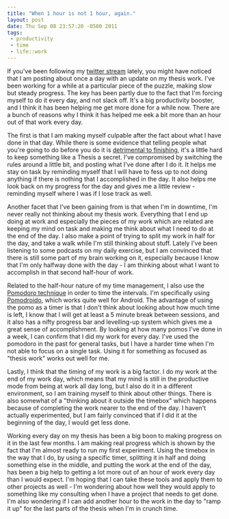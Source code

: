 ```yaml
--- 
title: "When 1 hour is not 1 hour, again."
layout: post
date: Thu Sep 08 23:57:20 -0500 2011
tags:
 - productivity
 - time
 - life::work
---
```

If you've been following my [twitter
stream](http://twitter.com/jamuraa) lately, you might have noticed
that I am posting about once a day with an update on my thesis work.
I've been working for a while at a particular piece of the puzzle,
making slow but steady progress.  The key has been partly due to the
fact that I'm forcing myself to do it every day, and not slack off.
It's a big productivity booster, and I think it has been helping me
get more done for a while now.  There are a bunch of reasons why I
think it has helped me eek a bit more than an hour out of that work
every day.

The first is
that I am making myself culpable after the fact about what I have done
in that day.  While there is some evidence that telling people what
you're going to do before you do it is [detrimental to
finishing](http://www.ted.com/talks/derek_sivers_keep_your_goals_to_yourself.html),
it's a little hard to keep something like a Thesis a secret.  I've
compromised by switching the rules around a little bit, and posting
what I've done after I do it.  It helps me stay on task by reminding
myself that I will have to fess up to not doing anything if there is
nothing that I accomplished in the day.  It also helps me look back on
my progress for the day and gives me a little review - reminding
myself where I was if I lose track as well.

Another facet that I've been gaining from is that when I'm in
downtime, I'm never really not thinking about my thesis work.
Everything that I end up doing at work and especially the pieces of my
work which are related are keeping my mind on task and making me think
about what I need to do at the end of the day.  I also make a point of
trying to split my work in half for the day, and take a walk while I'm
still thinking about stuff.  Lately I've been listening to some
podcasts on my daily exercise, but I am convinced that there is still
some part of my brain working on it, especially because I know that
I'm only halfway done with the day - I am thinking about what I want
to accomplish in that second half-hour of work.

Related to the half-hour nature of my time management, I also use the
[Pomodoro
technique](http://www.pomodorotechnique.com/) in order to time the
intervals.  I'm specifically using
[Pomodroido](http://www.pomodroido.com/), which works quite well for
Android.  The advantage of using the pomo as a timer is that I don't
think about looking about how much time is left, I know that I will
get at least a 5 minute break between sessions, and it also has a
nifty progress bar and levelling-up system which gives me a great
sense of accomplishment.  By looking at how many pomos I've done in a
week, I can confirm that I did my work for every day.  I've used the
pomodoro in the past for general tasks, but I have a harder time when
I'm not able to focus on a single task.  Using it for something as
focused as "thesis work" works out well for me.

Lastly, I think that the timing of my work is a big factor.  I do my
work at the end of my work day, which means that my mind is still in
the productive mode from being at work all day long, but I also do it
in a different environment, so I am training myself to think about
other things.   There is also somewhat of a "thinking about it outside
the timebox" which happens because of completing the work nearer to
the end of the day.  I haven't actually experimented, but I am fairly
convinced that if I did it at the beginning of the day, I would get
less done.

Working every day on my thesis has been a big boon to making progress
on it in the last few months.  I am making real progress which is
shown by the fact that I'm almost ready to run my first experiment.
Using the timebox in the way that I do, by using a specific timer,
splitting it in half and doing something else in the middle, and
putting the work at the end of the day, has been a big help to getting
a lot more out of an hour of work every day than I would expect.  I'm
hoping that I can take these tools and apply them to other projects
as well - I'm wondering about how well they would apply to something
like my consulting when I have a project that needs to get done.  I'm
also wondering if I can add another hour to the work in the day to
"ramp it up" for the last parts of the thesis when I'm in crunch time.

